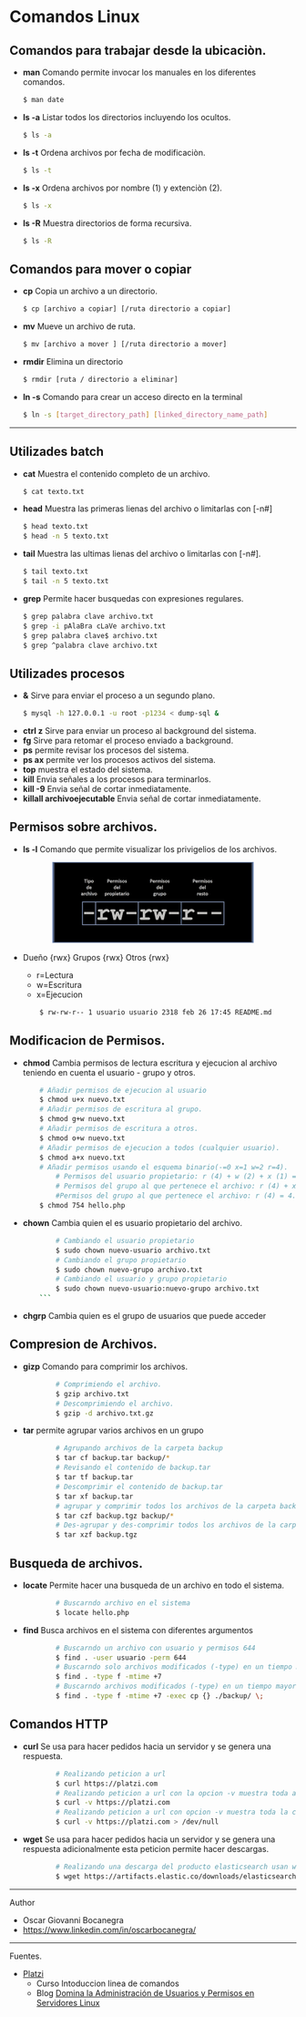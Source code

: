 
# Comandos Linux

## Comandos para trabajar desde la ubicaciòn.
- **man** Comando permite invocar los manuales en los    diferentes comandos.
    ```bash
    $ man date 
    ```
- **ls -a** Listar todos los directorios incluyendo los ocultos.
    ```bash
    $ ls -a 
    ```
- **ls -t** Ordena archivos por fecha de modificaciòn.
    ```bash
    $ ls -t 
    ```
- **ls -x** Ordena archivos por nombre (1) y extenciòn (2).
    ```bash
    $ ls -x 
    ```
- **ls -R** Muestra directorios de forma recursiva.
    ```bash
    $ ls -R 
    ```
## Comandos para mover o copiar

- **cp** Copia un archivo a un directorio.
    ```bash
    $ cp [archivo a copiar] [/ruta directorio a copiar]
    ```
- **mv** Mueve un archivo de ruta.
    ```bash
    $ mv [archivo a mover ] [/ruta directorio a mover]
    ```
- **rmdir** Elimina un directorio
    ```bash
    $ rmdir [ruta / directorio a eliminar]
    ```
- **ln -s** Comando para crear un acceso directo en la terminal
    ```bash
    $ ln -s [target_directory_path] [linked_directory_name_path]
    ```
___

## Utilizades batch 

- **cat** Muestra el contenido completo de un archivo.
    ```bash
    $ cat texto.txt
    ```
- **head** Muestra las primeras lienas del archivo o limitarlas con [-n#]
    ```bash
    $ head texto.txt
    $ head -n 5 texto.txt
    ```
- **tail** Muestra las ultimas lienas del archivo o limitarlas con [-n#].
    ```bash
    $ tail texto.txt
    $ tail -n 5 texto.txt
    ```
- **grep** Permite hacer busquedas con expresiones regulares.
    ```bash
    $ grep palabra clave archivo.txt
    $ grep -i pAlaBra cLaVe archivo.txt
    $ grep palabra clave$ archivo.txt
    $ grep ^palabra clave archivo.txt
    ```
## Utilizades procesos

- **&** Sirve para enviar el proceso a un segundo plano.
    ```bash
    $ mysql -h 127.0.0.1 -u root -p1234 < dump-sql &
    ```
- **ctrl z** Sirve para enviar un proceso al background del sistema.
- **fg** Sirve para retomar el proceso enviado a background.
- **ps** permite revisar los procesos del sistema.
- **ps ax** permite ver los procesos activos del sistema.
- **top** muestra el estado del sistema.
- **kill** Envia señales a los procesos para terminarlos.
- **kill -9** Envia señal de cortar inmediatamente.
- **killall archivoejecutable** Envia señal de cortar inmediatamente.

## Permisos sobre archivos.

- **ls -l** Comando que permite visualizar los privigelios de los archivos.
<p align="center"> <img src ="./images/permisos.png"></p>

- Dueño {rwx} Grupos {rwx} Otros {rwx}
    - r=Lectura
    - w=Escritura
    - x=Ejecucion

    ```bash
        $ rw-rw-r-- 1 usuario usuario 2318 feb 26 17:45 README.md
    ```

## Modificacion de Permisos.

- **chmod** Cambia permisos de lectura escritura y ejecucion al archivo teniendo en cuenta el usuario - grupo y otros.
    ```bash
        # Añadir permisos de ejecucion al usuario 
        $ chmod u+x nuevo.txt
        # Añadir permisos de escritura al grupo.
        $ chmod g+w nuevo.txt
        # Añadir permisos de escritura a otros.
        $ chmod o+w nuevo.txt
        # Añadir permisos de ejecucion a todos (cualquier usuario).
        $ chmod a+x nuevo.txt
        # Añadir permisos usando el esquema binario(-=0 x=1 w=2 r=4).
            # Permisos del usuario propietario: r (4) + w (2) + x (1) = 7.
            # Permisos del grupo al que pertenece el archivo: r (4) + x (1) = 5.
            #Permisos del grupo al que pertenece el archivo: r (4) = 4.
        $ chmod 754 hello.php
    ```
- **chown** Cambia quien el es usuario propietario del archivo.
    ```bash
            # Cambiando el usuario propietario
            $ sudo chown nuevo-usuario archivo.txt
            # Cambiando el grupo propietario
            $ sudo chown nuevo-grupo archivo.txt
            # Cambiando el usuario y grupo propietario
            $ sudo chown nuevo-usuario:nuevo-grupo archivo.txt
        ```
- **chgrp** Cambia quien es el grupo de usuarios que puede acceder 

## Compresion de Archivos.

- **gizp** Comando para comprimir los archivos.
    ```bash
            # Comprimiendo el archivo.
            $ gzip archivo.txt
            # Descomprimiendo el archivo.
            $ gzip -d archivo.txt.gz
    ```
- **tar** permite agrupar varios archivos en un grupo 
    ```bash
            # Agrupando archivos de la carpeta backup
            $ tar cf backup.tar backup/*
            # Revisando el contenido de backup.tar
            $ tar tf backup.tar
            # Descomprimir el contenido de backup.tar
            $ tar xf backup.tar
            # agrupar y comprimir todos los archivos de la carpeta backup.
            $ tar czf backup.tgz backup/*
            # Des-agrupar y des-comprimir todos los archivos de la carpeta backup.
            $ tar xzf backup.tgz
    ```
## Busqueda de archivos.
- **locate** Permite hacer una busqueda de un archivo en todo el sistema.
    ```bash
            # Buscarndo archivo en el sistema
            $ locate hello.php
    ```
- **find** Busca archivos en el sistema con diferentes argumentos
    ```bash
            # Buscarndo un archivo con usuario y permisos 644
            $ find . -user usuario -perm 644
            # Buscarndo solo archivos modificados (-type) en un tiempo mayor a 7 dias.
            $ find . -type f -mtime +7
            # Buscarndo archivos modificados (-type) en un tiempo mayor a 7 dias y moviendo el resultado a una carpeta backup.
            $ find . -type f -mtime +7 -exec cp {} ./backup/ \;
    ```
## Comandos HTTP
- **curl** Se usa para hacer pedidos hacia un servidor y se genera una respuesta.
    ```bash
            # Realizando peticion a url
            $ curl https://platzi.com
            # Realizando peticion a url con la opcion -v muestra toda a comunicacion http
            $ curl -v https://platzi.com
            # Realizando peticion a url con opcion -v muestra toda la comunicacion http y solo encabezados redireccionando la salida estandard a un espacio null
            $ curl -v https://platzi.com > /dev/null

    ```

- **wget** Se usa para hacer pedidos hacia un servidor y se genera una respuesta adicionalmente esta peticion permite hacer descargas.
    ```bash
            # Realizando una descarga del producto elasticsearch usan wget.
            $ wget https://artifacts.elastic.co/downloads/elasticsearch/elasticsearch-7.11.1-linux-x86_64.tar.gz
    ```




---
Author
- Oscar Giovanni Bocanegra
- https://www.linkedin.com/in/oscarbocanegra/

___
Fuentes.
- [Platzi](https://platzi.com/)
    - Curso Intoduccion linea de comandos
    - Blog [Domina la Administración de Usuarios y Permisos en Servidores Linux](https://platzi.com/blog/administracion-usuarios-servidores-linux/)
